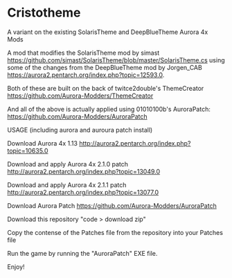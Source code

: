 # Cristotheme
A variant on the existing SolarisTheme and DeepBlueTheme Aurora 4x Mods

A mod that modifies the SolarisTheme mod by simast https://github.com/simast/SolarisTheme/blob/master/SolarisTheme.cs using some of the changes from the DeepBlueTheme mod by Jorgen_CAB https://aurora2.pentarch.org/index.php?topic=12593.0.

Both of these are built on the back of twitce2double's ThemeCreator https://github.com/Aurora-Modders/ThemeCreator

And all of the above is actually applied using 01010100b's AuroraPatch: https://github.com/Aurora-Modders/AuroraPatch






USAGE (including aurora and auroura patch install) 

Download Aurora 4x 1.13 http://aurora2.pentarch.org/index.php?topic=10635.0

Download and apply Aurora 4x 2.1.0 patch http://aurora2.pentarch.org/index.php?topic=13049.0

Download and apply Aurora 4x 2.1.1 patch http://aurora2.pentarch.org/index.php?topic=13077.0

Download Aurora Patch https://github.com/Aurora-Modders/AuroraPatch

Download this repository "code > download zip" 

Copy the contense of the Patches file from the repository into your Patches file

Run the game by running the "AuroraPatch" EXE file.

Enjoy! 
